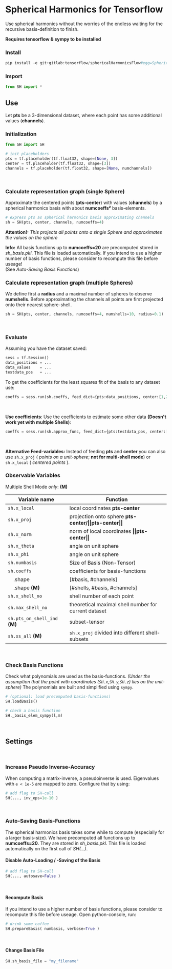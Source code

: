 # Spherical Harmonics for Tensorflow

Use spherical harmonics without the worries of the endless waiting for the recursive basis-definition to finish.

**Requires tensorflow & sympy to be installed**
&nbsp;
&nbsp;

### Install
```python
pip install -e git+gitlab:tensorflow/sphericalHarmonicsFlow#egg=SphericalHarmonicsFlow
```

### Import
```python
from SH import *
```


## Use
Let **pts** be a 3-dimensional dataset, where each point has some additional values (**channels**).
&nbsp;

### Initialization
```python
from SH import SH

# init placeholders
pts = tf.placeholder(tf.float32, shape=[None, 3])
center = tf.placeholder(tf.float32, shape=[3])
channels = tf.placeholder(tf.float32, shape=[None, numchannels])
```
&nbsp;

### Calculate representation graph (single Sphere)
Approximate the centered points (**pts-center**) with values (**channels**) by a spherical harmonics basis with about **numcoeffs²** basis-elements.

```python  
# express pts as spherical harmonics basis approximating channels
sh = SH(pts, center, channels, numcoeffs=4)
```
**Attention!:** *This projects all points onto a single Sphere and approximates the values on the sphere*

**Info:** All basis functions up to **numcoeffs=20** are precomputed stored in *sh_basis.pkl*. This file is loaded automatically. If you intend to use a higher number of basis functions, please consider to recompute this file before useage!    
(See *Auto-Saving Basis Functions*)
&nbsp;

### Calculate representation graph (multiple Spheres)
We define first a **radius** and a maximal number of spheres to observe **numshells**. Before approximating the channels all points are first projected onto their nearest sphere-shell.

```python  
sh = SH(pts, center, channels, numcoeffs=4, numshells=10, radius=0.1)
```
&nbsp;


### Evaluate

Assuming you have the dataset saved:
```python
sess = tf.Session()
data_positions = ...
data_values    = ...
testdata_pos   = ...
```


To get the coefficients for the least squares fit of the basis to any dataset use:
```python
coeffs = sess.run(sh.coeffs, feed_dict={pts:data_positions, center:[1,2,3], channels:data_values})
```
&nbsp;

**Use coefficients**:
Use the coefficients to estimate some other data
**(Doesn't work yet with multiple Shells)**:

```python
coeffs = sess.run(sh.approx_func, feed_dict={pts:testdata_pos, center:[1,2,3], sh.coeffs_input:coeffs})
```
&nbsp;

**Alternative Feed-variables:**
Instead of feeding **pts** and **center** you can also use ```sh.x_proj``` ( *points on a unit-sphere*; **not for multi-shell mode**) or ```sh.x_local``` ( *centered points* ).
&nbsp;
&nbsp;

### Observable Variables
Multiple Shell Mode *only*: **(M)**  

| Variable name | Function |
| ---- | ---- |
| ```sh.x_local``` | local coordinates **pts-center** |
| ```sh.x_proj``` | projection onto sphere **pts-center/\|\|pts-center\|\|** |
| ```sh.x_norm``` | norm of local coordinates **\|\|pts-center\|\|** |
| ```sh.x_theta``` | angle on unit sphere |
| ```sh.x_phi``` | angle on unit sphere |
| ```sh.numbasis``` | Size of Basis (Non-Tensor) |
| ```sh.coeffs``` | coefficients for basis-functions |
| &nbsp;&nbsp;&nbsp; .shape | [#basis, #channels] |
| &nbsp;&nbsp;&nbsp; .shape **(M)** | [#shells, #basis, #channels] |
| ```sh.x_shell_no``` | shell number of each point |
| ```sh.max_shell_no``` | theoretical maximal shell number for current dataset |
| ```sh.pts_on_shell_ind``` **(M)** | subset-tensor |
| ```sh.xs_all``` **(M)** | ```sh.x_proj``` divided into different shell-subsets |
&nbsp;
&nbsp;


### Check Basis Functions
Check what polynomials are used as the basis-functions.
*(Under the assumption that the point with coordinates (```SH.x```,```SH.y```,```SH.z```) lies on the unit-sphere)*
The polynomials are built and simplified using ```sympy```.
```python
# (optional: load precomputed basis-functions)
SH.loadBasis()

# check a basis function
SH._basis_elem_sympy(l,m)
```
&nbsp;
&nbsp;


## Settings
&nbsp;
### Increase Pseudo Inverse-Accuracy
When computing a matrix-inverse, a pseudoinverse is used. Eigenvalues with ```e < 1e-5``` are mapped to zero. Configure that by using:
```python
# add flag to SH-call
SH(..., inv_eps=1e-10 )
```
&nbsp;


### Auto-Saving Basis-Functions
The spherical harmonics basis takes some while to compute (especially for a larger basis-size). We have precomputed all functions up to **numcoeffs=20**. They are stored in *sh_basis.pkl*. This file is loaded automatically on the first call of *SH(...)*.
&nbsp;

#### Disable Auto-Loading / -Saving of the Basis
```python
# add flag to SH-call
SH(..., autosave=False )
```
&nbsp;

#### Recompute Basis
If you intend to use a higher number of basis functions, please consider to recompute this file before useage.
Open python-console, run:
```python
# drink some coffee
SH.prepareBasis( numbasis, verbose=True )
```
&nbsp;

#### Change Basis File
```python
SH.sh_basis_file = "my_filename"
```

